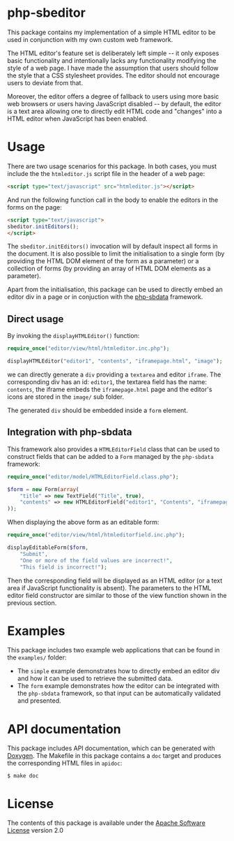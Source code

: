 php-sbeditor
============
This package contains my implementation of a simple HTML editor to be used in
conjunction with my own custom web framework.

The HTML editor's feature set is deliberately left simple -- it only exposes
basic functionality and intentionally lacks any functionality modifying the
style of a web page. I have made the assumption that users should follow the
style that a CSS stylesheet provides. The editor should not encourage users to
deviate from that.

Moreover, the editor offers a degree of fallback to users using more basic web
browsers or users having JavaScript disabled -- by default, the editor is a text
area allowing one to directly edit HTML code and "changes" into a HTML editor
when JavaScript has been enabled.

Usage
=====
There are two usage scenarios for this package. In both cases, you must include
the the `htmleditor.js` script file in the header of a web page:

```html
<script type="text/javascript" src="htmleditor.js"></script>
```

And run the following function call in the body to enable the editors in the
forms on the page:

```html
<script type="text/javascript">
sbeditor.initEditors();
</script>
```

The `sbeditor.initEditors()` invocation will by default inspect all forms in the
document. It is also possible to limit the initialisation to a single form
(by providing the HTML DOM element of the form as a parameter) or a collection of
forms (by providing an array of HTML DOM elements as a parameter).

Apart from the initialisation, this package can be used to directly embed an
editor div in a page or in conjuction with the
[php-sbdata](https://github.com/svanderburg/php-sbdata) framework.

Direct usage
------------
By invoking the `displayHTMLEditor()` function:

```php
require_once("editor/view/html/htmleditor.inc.php");

displayHTMLEditor("editor1", "contents", "iframepage.html", "image");
```

we can directly generate a `div` providing a `textarea` and editor `iframe`.
The corresponding div has an id: `editor1`, the textarea field has the name:
`contents`, the iframe embeds the `iframepage.html` page and the editor's icons
are stored in the `image/` sub folder.

The generated `div` should be embedded inside a `form` element.

Integration with php-sbdata
---------------------------
This framework also provides a `HTMLEditorField` class that can be used to
construct fields that can be added to a `Form` managed by the `php-sbdata`
framework:

```php
require_once("editor/model/HTMLEditorField.class.php");

$form = new Form(array(
    "title" => new TextField("Title", true),
    "contents" => new HTMLEditorField("editor1", "Contents", "iframepage.html", "image", true)
));
```

When displaying the above form as an editable form:

```php
require_once("editor/view/html/htmleditorfield.inc.php");

displayEditableForm($form,
    "Submit",
    "One or more of the field values are incorrect!",
    "This field is incorrect!");
```

Then the corresponding field will be displayed as an HTML editor (or a text area
if JavaScript functionality is absent). The parameters to the HTML editor field
constructor are similar to those of the view function shown in the previous
section.

Examples
========
This package includes two example web applications that can be found in the
`examples/` folder:

* The `simple` example demonstrates how to directly embed an editor div and how
  it can be used to retrieve the submitted data.
* The `form` example demonstrates how the editor can be integrated with the
  `php-sbdata` framework, so that input can be automatically validated and
  presented.

API documentation
=================
This package includes API documentation, which can be generated with
[Doxygen](http://www.doxygen.org). The Makefile in this package contains a `doc`
target and produces the corresponding HTML files in `apidoc`:

    $ make doc

License
=======
The contents of this package is available under the
[Apache Software License](http://www.apache.org/licenses/LICENSE-2.0.html)
version 2.0
